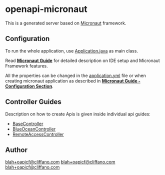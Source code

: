 # openapi-micronaut

This is a generated server based on [Micronaut](https://micronaut.io/) framework.

## Configuration

To run the whole application, use [Application.java](src/main/java/org/openapitools/Application.java) as main class.

Read **[Micronaut Guide](https://docs.micronaut.io/latest/guide/#ideSetup)** for detailed description on IDE setup and Micronaut Framework features.

All the properties can be changed in the [application.yml](src/main/resources/application.yml) file or when creating micronaut application as described in **[Micronaut Guide - Configuration Section](https://docs.micronaut.io/latest/guide/#config)**.

## Controller Guides

Description on how to create Apis is given inside individual api guides:

* [BaseController](docs/controllers/BaseController.md)
* [BlueOceanController](docs/controllers/BlueOceanController.md)
* [RemoteAccessController](docs/controllers/RemoteAccessController.md)

## Author

blah+oapicf@cliffano.com
blah+oapicf@cliffano.com
blah+oapicf@cliffano.com


